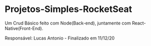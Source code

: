 # Projetos-Simples-RocketSeat

Um Crud Básico feito com Node(Back-end), juntamente com React-Native(Front-End).

Responsável: Lucas Antonio - Finalizado em 11/12/20
